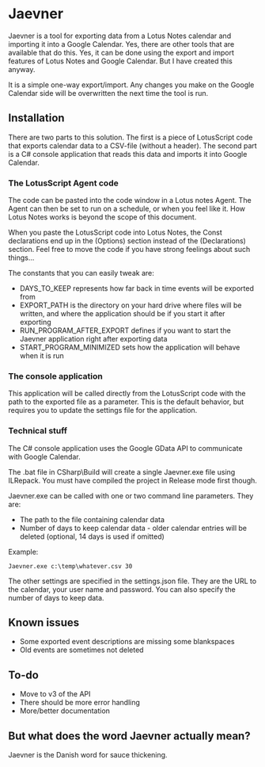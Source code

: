 # Jaevner

Jaevner is a tool for exporting data from a Lotus Notes calendar and importing it into a Google Calendar. Yes, there are other tools that are available that do this. Yes, it can be done using the export and import features of Lotus Notes and Google Calendar. But I have created this anyway.

It is a simple one-way export/import. Any changes you make on the Google Calendar side will be overwritten the next time the tool is run.


## Installation

There are two parts to this solution. The first is a piece of LotusScript code that exports calendar data to a CSV-file (without a header). The second part is a C# console application that reads this data and imports it into Google Calendar.

### The LotusScript Agent code

The code can be pasted into the code window in a Lotus notes Agent. The Agent can then be set to run on a schedule, or when you feel like it. How Lotus Notes works is beyond the scope of this document.

When you paste the LotusScript code into Lotus Notes, the Const declarations end up in the (Options) section instead of the (Declarations) section. Feel free to move the code if you have strong feelings about such things...

The constants that you can easily tweak are:

* DAYS\_TO\_KEEP represents how far back in time events will be exported from
* EXPORT\_PATH is the directory on your hard drive where files will be written, and where the application should be if you start it after exporting
* RUN\_PROGRAM\_AFTER\_EXPORT defines if you want to start the Jaevner application right after exporting data
* START\_PROGRAM\_MINIMIZED sets how the application will behave when it is run


### The console application

This application will be called directly from the LotusScript code with the path to the exported file as a parameter. This is the default behavior, but requires you to update the settings file for the application.


### Technical stuff

The C# console application uses the Google GData API to communicate with Google Calendar.

The .bat file in CSharp\Build will create a single Jaevner.exe file using ILRepack. You must have compiled the project in Release mode first though.

Jaevner.exe can be called with one or two command line parameters. They are:

* The path to the file containing calendar data
* Number of days to keep calendar data - older calendar entries will be deleted (optional, 14 days is used if omitted)

Example:

    Jaevner.exe c:\temp\whatever.csv 30

The other settings are specified in the settings.json file. They are the URL to the calendar, your user name and password. You can also specify the number of days to keep data.


## Known issues

* Some exported event descriptions are missing some blankspaces
* Old events are sometimes not deleted


## To-do

* Move to v3 of the API
* There should be more error handling
* More/better documentation


## But what does the word Jaevner actually mean?

Jaevner is the Danish word for sauce thickening.

